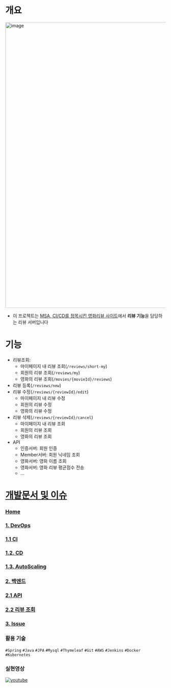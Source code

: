 # 개요
<img width="895" alt="image" src="https://user-images.githubusercontent.com/46098949/168469922-b1528ae7-249a-4bdd-8bde-369f9222a3eb.png">

- 이 프로젝트는 [MSA, CI/CD를 접목시킨 영화리뷰 사이트](https://github.com/K5S-TEAM)에서 **리뷰 기능**을 담당하는 리뷰 서버입니다

# 기능
- 리뷰조회:
  - 마이페이지 내 리뷰 조회(`/reviews/short-my`)
  - 회원의 리뷰 조회(`/reviews/my`)
  - 영화의 리뷰 조회(`/movies/{movieId}/reviews`)
- 리뷰 등록(`/reviews/new`)
- 리뷰 수정(`/reviews/{reviewId}/edit`)
  - 마이페이지 내 리뷰 수정
  - 회원의 리뷰 수정
  - 영화의 리뷰 수정
- 리뷰 삭제(`/reviews/{reviewId}/cancel`)
  - 마이페이지 내 리뷰 조회
  - 회원의 리뷰 조회
  - 영화의 리뷰 조회
- API
  - 인증서버: 회원 인증
  - Member서버: 회원 닉네임 조회
  - 영화서버: 영화 이름 조회
  - 영화서버: 영화 리뷰 평균점수 전송
  - ...



# [개발문서 및 이슈](https://github.com/K5S-TEAM/HotMovie/wiki)
### [Home](https://github.com/K5S-TEAM/HotMovie/wiki)
### [1. DevOps](https://github.com/K5S-TEAM/HotMovie/wiki/1.-DevOps)
### [1.1 CI](https://github.com/K5S-TEAM/HotMovie/wiki/1.1-CI)
### [1.2. CD](https://github.com/K5S-TEAM/HotMovie/wiki/1.2.-CD)
### [1.3. AutoScaling](https://github.com/K5S-TEAM/HotMovie/wiki/1.3.-AutoScaling)
### [2. 백엔드](https://github.com/K5S-TEAM/HotMovie/wiki/2.-%EB%B0%B1%EC%97%94%EB%93%9C)
### [2.1 API](https://github.com/K5S-TEAM/HotMovie/wiki/2.1-API)
### [2.2 리뷰 조회](https://github.com/K5S-TEAM/HotMovie/wiki/2.2-%EB%A6%AC%EB%B7%B0-%EC%A1%B0%ED%9A%8C)
### [3. Issue](https://github.com/K5S-TEAM/HotMovie/wiki/3.-Issue)
### 활용 기술
`#Spring` `#Java` `#JPA` `#Mysql` `#Thymeleaf` `#Git` `#AWS` `#Jenkins` `#Docker` `#Kubernetes`

### 실현영상
  [![youtube](http://img.youtube.com/vi/Xyd8f97MVls/0.jpg)](https://youtu.be/Xyd8f97MVls?t=0s) 



